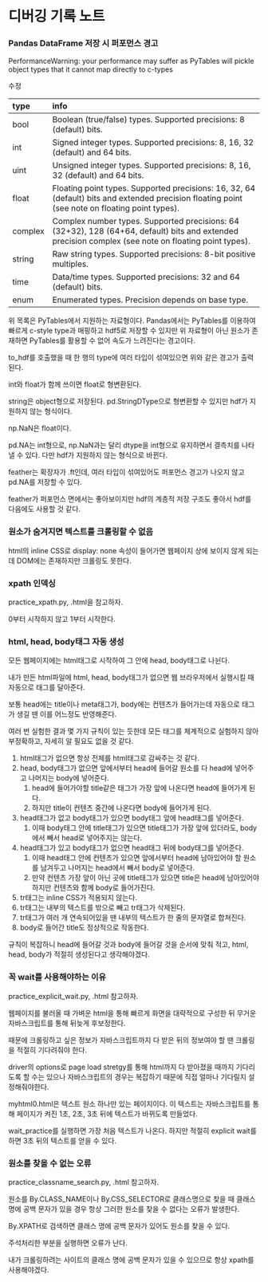 # 디버깅 기록 노트

### Pandas DataFrame 저장 시 퍼포먼스 경고

PerformanceWarning: 
your performance may suffer as PyTables will pickle object types that it cannot
map directly to c-types

수정

| type    | info                                                                                                                                                 |
| :------ | :--------------------------------------------------------------------------------------------------------------------------------------------------- |
| bool    | Boolean (true/false) types. Supported precisions: 8 (default) bits.                                                                                  |
| int     | Signed integer types. Supported precisions: 8, 16, 32 (default) and 64 bits.                                                                         |
| uint    | Unsigned integer types. Supported precisions: 8, 16, 32 (default) and 64 bits.                                                                       |
| float   | Floating point types. Supported precisions: 16, 32, 64 (default) bits and extended precision floating point (see note on floating point types).      |
| complex | Complex number types. Supported precisions: 64 (32+32), 128 (64+64, default) bits and extended precision complex (see note on floating point types). |
| string  | Raw string types. Supported precisions: 8-bit positive multiples.                                                                                    |
| time    | Data/time types. Supported precisions: 32 and 64 (default) bits.                                                                                     |
| enum    | Enumerated types. Precision depends on base type.                                                                                                    |

위 목록은 PyTables에서 지원하는 자료형이다. Pandas에서는 PyTables를 이용하여 빠르게 c-style type과 매핑하고 hdf5로 저장할 수 있지만 위 자료형이 아닌 원소가 존재하면 PyTables를 활용할 수 없어 속도가 느려진다는 경고이다.

to_hdf를 호출했을 때 한 행의 type에 여러 타입이 섞여있으면 위와 같은 경고가 출력된다.

int와 float가 함께 쓰이면 float로 형변환된다.

string은 object형으로 저장된다. pd.StringDType으로 형변환할 수 있지만 hdf가 지원하지 않는 형식이다.

np.NaN은 float이다.

pd.NA는 int형으로, np.NaN과는 달리 dtype을 int형으로 유지하면서 결측치를 나타낼 수 있다. 다만 hdf가 지원하지 않는 형식으로 바뀐다.

feather는 확장자가 .ft인데, 여러 타입이 섞여있어도 퍼포먼스 경고가 나오지 않고 pd.NA를 저장할 수 있다.

feather가 퍼포먼스 면에서는 좋아보이지만 hdf의 계층적 저장 구조도 좋아서 hdf를 다음에도 사용할 것 같다.

### 원소가 숨겨지면 텍스트를 크롤링할 수 없음

html의 inline CSS로 display: none 속성이 들어가면 웹페이지 상에 보이지 않게 되는데 DOM에는 존재하지만 크롤링도 못한다.

### xpath 인덱싱

practice_xpath.py, .html을 참고하자.

0부터 시작하지 않고 1부터 시작한다.

### html, head, body태그 자동 생성

모든 웹페이지에는 html태그로 시작하여 그 안에 head, body태그로 나뉜다.

내가 만든 html파일에 html, head, body태그가 없으면 웹 브라우저에서 실행시킬 때 자동으로 태그를 달아준다.

보통 head에는 title이나 meta태그가, body에는 컨텐츠가 들어가는데 자동으로 태그가 생길 땐 이를 어느정도 반영해준다.

여러 번 실험한 결과 몇 가지 규칙이 있는 듯한데 모든 태그를 체계적으로 실험하지 않아 부정확하고, 자세히 알 필요도 없을 것 같다.

1. html태그가 없으면 항상 전체를 html태그로 감싸주는 것 같다.
2. head, body태그가 없으면 앞에서부터 head에 들어갈 원소를 다 head에 넣어주고 나머지는 body에 넣어준다.
   1. head에 들어가야할 title같은 태그가 가장 앞에 나온다면 head에 들어가게 된다.
   2. 하지만 title이 컨텐츠 중간에 나온다면 body에 들어가게 된다.
3. head태그가 없고 body태그가 있으면 body태그 앞에 head태그를 넣어준다.
   1. 이때 body태그 안에 title태그가 있으면 title태그가 가장 앞에 있더라도, body에서 빼서 head로 넣어주지는 않는다.
4. head태그가 있고 body태그가 없으면 head태그 뒤에 body태그를 넣어준다.
   1. 이때 head태그 안에 컨텐츠가 있으면 앞에서부터 head에 남아있어야 할 원소를 남겨두고 나머지는 head에서 빼서 body로 넣어준다.
   2. 만약 컨텐츠 가장 앞이 아닌 곳에 title태그가 있으면 title은 head에 남아있어야 하지만 컨텐츠와 함께 body로 들어가진다.
5. tr태그는 inline CSS가 적용되지 않는다.
6. tr태그는 내부의 텍스트를 밖으로 빼고 tr태그가 삭제된다.
7. tr태그가 여러 개 연속되어있을 땐 내부의 텍스트가 한 줄의 문자열로 합쳐진다.
8. body로 들어간 title도 정상적으로 작동한다.

규칙이 복잡하니 head에 들어갈 것과 body에 들어갈 것을 순서에 맞춰 적고, html, head, body가 적절히 생성된다고 생각해야겠다.

### 꼭 wait를 사용해야하는 이유

practice_explicit_wait.py, .html 참고하자.

웹페이지를 불러올 때 가벼운 html을 통해 빠르게 화면을 대략적으로 구성한 뒤 무거운 자바스크립트를 통해 뒤늦게 후보정한다.

때문에 크롤링하고 싶은 정보가 자바스크립트까지 다 받은 뒤의 정보여야 할 땐 크롤링을 적절히 기다려줘야 한다.

driver의 options로 page load stretgy를 통해 html까지 다 받아졌을 때까지 기다리도록 할 수는 있으나 자바스크립트의 경우는 복잡하기 때문에 직접 얼마나 기다릴지 설정해줘야한다.

myhtml0.html은 텍스트 원소 하나만 있는 페이지이다. 이 텍스트는 자바스크립트를 통해 페이지가 켜진 1초, 2초, 3초 뒤에 텍스트가 바뀌도록 만들었다.

wait_practice를 실행하면 가장 처음 텍스트가 나온다. 하지만 적절히 explicit wait를 하면 3초 뒤의 텍스트를 얻을 수 있다.

### 원소를 찾을 수 없는 오류

practice_classname_search.py, .html 참고하자.

원소를 By.CLASS_NAME이나 By.CSS_SELECTOR로 클래스명으로 찾을 때 클래스 명에 공백 문자가 있을 경우 항상 그러한 원소를 찾을 수 없다는 오류가 발생한다.

By.XPATH로 검색하면 클래스 명에 공백 문자가 있어도 원소를 찾을 수 있다.

주석처리한 부분을 실행하면 오류가 난다.

내가 크롤링하려는 사이트의 클래스 명에 공백 문자가 있을 수 있으므로 항상 xpath를 사용해야겠다.